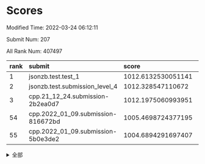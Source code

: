 # Scores

Modified Time: 2022-03-24 06:12:11

Submit Num: 207

All Rank Num: 407497

| rank |               submit               |       score        |       sigma        | pk_num |
| :--- | :--------------------------------- | :----------------- | :----------------- | :----- |
| 1    | jsonzb.test.test_1                 | 1012.6132530051141 | 0.8030935752503856 | 7876   |
| 2    | jsonzb.test.submission_level_4     | 1012.328547110672  | 0.7768631264272584 | 7874   |
| 3    | cpp.21_12_24.submission-2b2ea0d7   | 1012.1975060993951 | 0.8008075893563221 | 7875   |
| 54   | cpp.2022_01_09.submission-816672bd | 1005.4698724377195 | 0.731258699017029  | 7872   |
| 55   | cpp.2022_01_09.submission-5b0e3de2 | 1004.6894291697407 | 0.7278959746486104 | 7873   |


<details>
<summary>全部</summary>

| rank |                 submit                 |       score        |       sigma        | pk_num |
| :--- | :------------------------------------- | :----------------- | :----------------- | :----- |
| 1    | jsonzb.test.test_1                     | 1012.6132530051141 | 0.8030935752503856 | 7876   |
| 2    | jsonzb.test.submission_level_4         | 1012.328547110672  | 0.7768631264272584 | 7874   |
| 3    | cpp.21_12_24.submission-2b2ea0d7       | 1012.1975060993951 | 0.8008075893563221 | 7875   |
| 4    | gobigger.level_3.submission_level_3_25 | 1011.7009036977548 | 0.7828782226179543 | 7871   |
| 5    | gobigger.level_3.submission_level_3_38 | 1011.6149247653398 | 0.7961572977850918 | 7874   |
| 6    | gobigger.level_3.submission_level_3_28 | 1011.556207778977  | 0.7630148556327655 | 7875   |
| 7    | gobigger.level_3.submission_level_3_47 | 1011.5067959362381 | 0.7647072322864208 | 7875   |
| 8    | gobigger.level_3.submission_level_3_26 | 1011.4496652222292 | 0.7677770611210069 | 7874   |
| 9    | gobigger.level_3.submission_level_3_12 | 1011.4109598802609 | 0.7611392837170242 | 7879   |
| 10   | gobigger.level_3.submission_level_3_0  | 1011.249563065892  | 0.7855718649676351 | 7876   |
| 11   | gobigger.level_3.submission_level_3_21 | 1011.2459748384789 | 0.776411901921284  | 7878   |
| 12   | gobigger.level_3.submission_level_3_36 | 1011.1952578736092 | 0.7752945607032918 | 7877   |
| 13   | gobigger.level_3.submission_level_3_15 | 1010.9575290309689 | 0.7755230136294862 | 7871   |
| 14   | gobigger.level_3.submission_level_3_19 | 1010.8995453141628 | 0.7651015023319624 | 7876   |
| 15   | gobigger.level_3.submission_level_3_22 | 1010.8663632637423 | 0.769386762288299  | 7876   |
| 16   | gobigger.level_3.submission_level_3_33 | 1010.7743944064648 | 0.772893845730564  | 7875   |
| 17   | gobigger.level_3.submission_level_3_42 | 1010.6424309656703 | 0.7568194787921895 | 7877   |
| 18   | gobigger.level_3.submission_level_3_24 | 1010.5615941097259 | 0.7841576054140585 | 7873   |
| 19   | gobigger.level_3.submission_level_3_27 | 1010.4753869848806 | 0.7662126094652071 | 7873   |
| 20   | gobigger.level_3.submission_level_3_1  | 1010.3415707205193 | 0.7674225474055493 | 7874   |
| 21   | gobigger.level_3.submission_level_3_29 | 1010.2313116220151 | 0.7737379103393088 | 7876   |
| 22   | gobigger.level_3.submission_level_3_2  | 1010.12052238884   | 0.7531834507424404 | 7875   |
| 23   | gobigger.level_3.submission_level_3_18 | 1010.0360026595973 | 0.7471362634811225 | 7867   |
| 24   | gobigger.level_3.submission_level_3_45 | 1010.0215898207466 | 0.7502929098205795 | 7874   |
| 25   | gobigger.level_3.submission_level_3_49 | 1009.9872006921972 | 0.7654914616101629 | 7873   |
| 26   | gobigger.level_3.submission_level_3_20 | 1009.9492007542539 | 0.7512670069310555 | 7877   |
| 27   | gobigger.level_3.submission_level_3_17 | 1009.935836349024  | 0.743868552370921  | 7874   |
| 28   | gobigger.level_3.submission_level_3_41 | 1009.9098708615173 | 0.7733841091656285 | 7874   |
| 29   | gobigger.level_3.submission_level_3_34 | 1009.8448289179443 | 0.7613610865412763 | 7873   |
| 30   | gobigger.level_3.submission_level_3_11 | 1009.8338144365775 | 0.7476248758339008 | 7870   |
| 31   | gobigger.level_3.submission_level_3_13 | 1009.6648714810642 | 0.7505159809109799 | 7875   |
| 32   | gobigger.level_3.submission_level_3_46 | 1009.6490625848678 | 0.7638832559352717 | 7874   |
| 33   | gobigger.level_3.submission_level_3_9  | 1009.5958210090904 | 0.7464536582257867 | 7874   |
| 34   | gobigger.level_3.submission_level_3_48 | 1009.5589496731835 | 0.756150876739506  | 7879   |
| 35   | gobigger.level_3.submission_level_3_5  | 1009.5185937868301 | 0.7439418411138415 | 7878   |
| 36   | gobigger.level_3.submission_level_3_44 | 1009.4671238881139 | 0.7505764375620568 | 7867   |
| 37   | gobigger.level_3.submission_level_3_37 | 1009.4654253630168 | 0.7424223512873143 | 7875   |
| 38   | gobigger.level_3.submission_level_3_6  | 1009.412533824956  | 0.7546902524979284 | 7874   |
| 39   | gobigger.level_3.submission_level_3_35 | 1009.3722852719009 | 0.7346065701100367 | 7878   |
| 40   | gobigger.level_3.submission_level_3_14 | 1009.2910358472355 | 0.7368463452778736 | 7871   |
| 41   | gobigger.level_3.submission_level_3_43 | 1009.2412686976128 | 0.7356375538953055 | 7880   |
| 42   | gobigger.level_3.submission_level_3_8  | 1009.2266751530277 | 0.7339946401894817 | 7877   |
| 43   | gobigger.level_3.submission_level_3_3  | 1009.1411271117066 | 0.7455974523764765 | 7870   |
| 44   | gobigger.level_3.submission_level_3_7  | 1008.8339782363571 | 0.7629354675246619 | 7880   |
| 45   | gobigger.level_3.submission_level_3_31 | 1008.7799187350817 | 0.75099601162538   | 7876   |
| 46   | gobigger.level_3.submission_level_3_16 | 1008.765541483272  | 0.7592093462367296 | 7872   |
| 47   | gobigger.level_3.submission_level_3_40 | 1008.703702544628  | 0.7448977541876154 | 7876   |
| 48   | gobigger.level_3.submission_level_3_39 | 1008.6562345835364 | 0.7146613545328595 | 7876   |
| 49   | gobigger.level_3.submission_level_3_23 | 1008.6507102571315 | 0.7425227929602307 | 7874   |
| 50   | gobigger.level_3.submission_level_3_4  | 1008.6035983103117 | 0.747465568993532  | 7877   |
| 51   | gobigger.level_3.submission_level_3_10 | 1008.119917672157  | 0.7450369877058906 | 7876   |
| 52   | gobigger.level_3.submission_level_3_32 | 1007.6431665147862 | 0.724478628786791  | 7876   |
| 53   | gobigger.level_3.submission_level_3_30 | 1007.321157667643  | 0.7224053637358058 | 7878   |
| 54   | cpp.2022_01_09.submission-816672bd     | 1005.4698724377195 | 0.731258699017029  | 7872   |
| 55   | cpp.2022_01_09.submission-5b0e3de2     | 1004.6894291697407 | 0.7278959746486104 | 7873   |
| 56   | gobigger.level_1.submission_level_1_49 | 1004.6770114627376 | 0.7266875138401425 | 7875   |
| 57   | gobigger.level_1.submission_level_1_10 | 1004.5985482351228 | 0.7208269334277041 | 7878   |
| 58   | gobigger.level_1.submission_level_1_3  | 1004.5593440346262 | 0.713349824917634  | 7877   |
| 59   | gobigger.level_1.submission_level_1_18 | 1004.1690572225552 | 0.714365379822243  | 7876   |
| 60   | gobigger.level_1.submission_level_1_14 | 1004.1215458365361 | 0.7251804007989308 | 7874   |
| 61   | gobigger.level_1.submission_level_1_11 | 1004.1129347574337 | 0.7347118319403706 | 7875   |
| 62   | gobigger.level_1.submission_level_1_29 | 1004.1034362376112 | 0.71654014963922   | 7875   |
| 63   | gobigger.level_1.submission_level_1_31 | 1004.0295447847494 | 0.7013310603743228 | 7873   |
| 64   | gobigger.level_1.submission_level_1_30 | 1004.0082572797725 | 0.7139250301116639 | 7873   |
| 65   | gobigger.level_1.submission_level_1_16 | 1003.999360705074  | 0.7111829175163543 | 7872   |
| 66   | gobigger.level_1.submission_level_1_48 | 1003.9741859046167 | 0.7230257882975424 | 7874   |
| 67   | gobigger.level_1.submission_level_1_41 | 1003.9676328885838 | 0.7210181683697778 | 7875   |
| 68   | gobigger.level_1.submission_level_1_6  | 1003.8858605914153 | 0.718086045113173  | 7876   |
| 69   | gobigger.level_1.submission_level_1_20 | 1003.8470112195503 | 0.6995110084292734 | 7877   |
| 70   | gobigger.level_1.submission_level_1_36 | 1003.8374628633635 | 0.7136568608072172 | 7874   |
| 71   | gobigger.level_1.submission_level_1_42 | 1003.8151982713671 | 0.7187854738152591 | 7872   |
| 72   | gobigger.level_1.submission_level_1_34 | 1003.7720919996164 | 0.7094495339373422 | 7874   |
| 73   | gobigger.level_1.submission_level_1_12 | 1003.6842167209271 | 0.7088468507534351 | 7870   |
| 74   | gobigger.level_1.submission_level_1_23 | 1003.6489949003774 | 0.7113394821544318 | 7873   |
| 75   | gobigger.level_1.submission_level_1_22 | 1003.639462887543  | 0.7149738500250999 | 7876   |
| 76   | gobigger.level_1.submission_level_1_24 | 1003.5866397630546 | 0.7192674100020563 | 7876   |
| 77   | gobigger.level_1.submission_level_1_19 | 1003.500908382072  | 0.7112090169452057 | 7877   |
| 78   | gobigger.level_1.submission_level_1_1  | 1003.4738826371547 | 0.712472150492254  | 7873   |
| 79   | gobigger.level_1.submission_level_1_37 | 1003.4383268591066 | 0.7190660434774442 | 7874   |
| 80   | gobigger.level_1.submission_level_1_4  | 1003.3409571633252 | 0.7186119033256428 | 7877   |
| 81   | gobigger.level_1.submission_level_1_5  | 1003.3385492626461 | 0.7149712027720727 | 7870   |
| 82   | gobigger.level_1.submission_level_1_21 | 1003.2934323972203 | 0.7273627297135548 | 7875   |
| 83   | gobigger.level_1.submission_level_1_13 | 1003.2407100379716 | 0.717689291626186  | 7873   |
| 84   | gobigger.level_1.submission_level_1_43 | 1003.2161002950176 | 0.719606457797889  | 7873   |
| 85   | gobigger.level_1.submission_level_1_2  | 1003.1171733185474 | 0.7086841097090949 | 7881   |
| 86   | gobigger.level_1.submission_level_1_46 | 1003.0988818957647 | 0.713863803225971  | 7874   |
| 87   | gobigger.level_1.submission_level_1_38 | 1003.0153460493029 | 0.7218508750406781 | 7871   |
| 88   | gobigger.level_1.submission_level_1_17 | 1002.969718040312  | 0.7130632554291605 | 7872   |
| 89   | gobigger.level_1.submission_level_1_40 | 1002.9102899436635 | 0.7226574468159007 | 7875   |
| 90   | gobigger.level_1.submission_level_1_9  | 1002.8841974468114 | 0.7072943747733457 | 7874   |
| 91   | gobigger.level_1.submission_level_1_15 | 1002.8284016654898 | 0.7143627900896392 | 7871   |
| 92   | gobigger.level_1.submission_level_1_7  | 1002.7954029710783 | 0.7101979093895923 | 7872   |
| 93   | gobigger.level_1.submission_level_1_27 | 1002.7913450418877 | 0.7239665608814593 | 7878   |
| 94   | gobigger.level_1.submission_level_1_8  | 1002.7218468184041 | 0.715934047662566  | 7870   |
| 95   | gobigger.level_1.submission_level_1_45 | 1002.5844649880249 | 0.7254917500611181 | 7873   |
| 96   | gobigger.level_1.submission_level_1_26 | 1002.5598330888364 | 0.7105222035218504 | 7871   |
| 97   | gobigger.level_1.submission_level_1_47 | 1002.5393252307372 | 0.7123988149586883 | 7867   |
| 98   | gobigger.level_1.submission_level_1_39 | 1002.5251479302073 | 0.7290092468917542 | 7873   |
| 99   | gobigger.level_1.submission_level_1_44 | 1002.5124225861499 | 0.7091013973337702 | 7874   |
| 100  | gobigger.level_1.submission_level_1_0  | 1002.4312094959154 | 0.7070169661982797 | 7875   |
| 101  | gobigger.level_1.submission_level_1_35 | 1002.3688521840339 | 0.7082076740244908 | 7875   |
| 102  | gobigger.level_1.submission_level_1_32 | 1002.3467029593121 | 0.7093081845716398 | 7874   |
| 103  | gobigger.level_1.submission_level_1_25 | 1002.2627013236046 | 0.7120835601685718 | 7875   |
| 104  | gobigger.level_1.submission_level_1_28 | 1001.8521732291745 | 0.7160471892699787 | 7878   |
| 105  | gobigger.level_1.submission_level_1_33 | 1001.7509100350901 | 0.701623883355348  | 7871   |
| 106  | gobigger.random.submission_random_33   | 997.4716573217405  | 0.7044090757095159 | 7874   |
| 107  | gobigger.random.submission_random_32   | 997.1088417368295  | 0.7139462377071437 | 7873   |
| 108  | gobigger.random.submission_random_21   | 996.9966991941218  | 0.713732022136522  | 7870   |
| 109  | gobigger.random.submission_random_37   | 996.7273959401984  | 0.7031170149818333 | 7872   |
| 110  | gobigger.random.submission_random_25   | 996.606538094615   | 0.7081151492217165 | 7873   |
| 111  | gobigger.random.submission_random_6    | 996.4779581568586  | 0.7109393113503504 | 7875   |
| 112  | gobigger.random.submission_random_46   | 996.4754079523509  | 0.7151990044901375 | 7876   |
| 113  | gobigger.random.submission_random_9    | 996.4697787401359  | 0.7162607249962509 | 7869   |
| 114  | gobigger.random.submission_random_26   | 996.4339928969997  | 0.717613070349931  | 7874   |
| 115  | gobigger.random.submission_random_42   | 996.3641241812923  | 0.71952966709633   | 7876   |
| 116  | gobigger.random.submission_random_35   | 996.3640196954024  | 0.7152967642133128 | 7880   |
| 117  | gobigger.random.submission_random_23   | 996.3635269358776  | 0.703177088092789  | 7875   |
| 118  | gobigger.random.submission_random_0    | 996.3322942607858  | 0.7054922290209593 | 7875   |
| 119  | gobigger.random.submission_random_40   | 996.2215469931316  | 0.7054568691708778 | 7873   |
| 120  | gobigger.random.submission_random_15   | 996.1238246199272  | 0.7111798255566844 | 7876   |
| 121  | gobigger.random.submission_random_20   | 996.1163140286832  | 0.7200287357698484 | 7872   |
| 122  | gobigger.random.submission_random_2    | 996.1111975851845  | 0.7126946504092151 | 7877   |
| 123  | gobigger.random.submission_random_27   | 996.0984569580895  | 0.7234022228658085 | 7873   |
| 124  | gobigger.random.submission_random_30   | 996.0618429919     | 0.7160317865733759 | 7875   |
| 125  | gobigger.random.submission_random_49   | 996.0270254008274  | 0.7168781553944693 | 7873   |
| 126  | gobigger.random.submission_random_14   | 996.0070044405028  | 0.7159446588630376 | 7876   |
| 127  | gobigger.random.submission_random_1    | 995.9963496054937  | 0.7106911325092506 | 7873   |
| 128  | gobigger.random.submission_random_8    | 995.8981698675998  | 0.7191854493884856 | 7870   |
| 129  | gobigger.random.submission_random_7    | 995.8893740622314  | 0.7103835607142636 | 7870   |
| 130  | gobigger.random.submission_random_34   | 995.8751495498808  | 0.7083389884064148 | 7872   |
| 131  | gobigger.random.submission_random_11   | 995.8614298787218  | 0.7149442797885202 | 7872   |
| 132  | gobigger.random.submission_random_5    | 995.841705111198   | 0.7083193720724952 | 7874   |
| 133  | gobigger.random.submission_random_19   | 995.8370199871076  | 0.7051313653983479 | 7870   |
| 134  | gobigger.random.submission_random_29   | 995.8189846918073  | 0.709097014392132  | 7869   |
| 135  | gobigger.random.submission_random_4    | 995.7668219942555  | 0.719507991587307  | 7873   |
| 136  | gobigger.random.submission_random_44   | 995.7183326288454  | 0.7047903238875974 | 7880   |
| 137  | gobigger.random.submission_random_47   | 995.6922785094876  | 0.721603389960596  | 7873   |
| 138  | gobigger.random.submission_random_28   | 995.6692786776151  | 0.7050335103325206 | 7879   |
| 139  | gobigger.random.submission_random_18   | 995.6523243846286  | 0.7023559741711143 | 7875   |
| 140  | gobigger.random.submission_random_36   | 995.5945612875939  | 0.720878329538799  | 7875   |
| 141  | gobigger.random.submission_random_17   | 995.5684935040844  | 0.7083107337568162 | 7875   |
| 142  | gobigger.random.submission_random_3    | 995.4947551832834  | 0.7221077053220144 | 7876   |
| 143  | gobigger.random.submission_random_13   | 995.4262019989604  | 0.7196945091465322 | 7875   |
| 144  | gobigger.random.submission_random_38   | 995.3933250667451  | 0.7151791024963852 | 7869   |
| 145  | gobigger.random.submission_random_45   | 995.3562145133125  | 0.713552090728924  | 7881   |
| 146  | gobigger.random.submission_random_43   | 995.3507175142232  | 0.7011552733546712 | 7878   |
| 147  | gobigger.random.submission_random_12   | 995.2830918273295  | 0.7153685114837532 | 7873   |
| 148  | gobigger.random.submission_random_39   | 995.2704828081285  | 0.7331900143394271 | 7877   |
| 149  | gobigger.random.submission_random_41   | 995.2199490994725  | 0.7147031808543125 | 7875   |
| 150  | gobigger.random.submission_random_48   | 995.1588721323254  | 0.7228378533961911 | 7875   |
| 151  | gobigger.random.submission_random_31   | 995.1143431085205  | 0.7113788149685345 | 7873   |
| 152  | gobigger.random.submission_random_10   | 995.1137782420279  | 0.7196644116947986 | 7872   |
| 153  | gobigger.random.submission_random_16   | 995.0547776556425  | 0.7071888835986835 | 7875   |
| 154  | gobigger.random.submission_random_22   | 994.7993345272454  | 0.7175716482661226 | 7871   |
| 155  | gobigger.random.submission_random_24   | 994.4198847650249  | 0.7116120975138067 | 7879   |
| 156  | gobigger.level_2.submission_level_2_44 | 994.0155828273142  | 0.7313598216627927 | 7871   |
| 157  | gobigger.level_2.submission_level_2_24 | 993.4909205277289  | 0.7381409503241654 | 7879   |
| 158  | gobigger.level_2.submission_level_2_19 | 993.4835101008299  | 0.7336196838859866 | 7877   |
| 159  | gobigger.level_2.submission_level_2_48 | 993.4637127301023  | 0.7128443149745384 | 7868   |
| 160  | gobigger.level_2.submission_level_2_6  | 993.4284240074905  | 0.7245826839904691 | 7873   |
| 161  | gobigger.level_2.submission_level_2_49 | 993.2376381150245  | 0.742963050406954  | 7874   |
| 162  | gobigger.level_2.submission_level_2_11 | 993.2168802395643  | 0.7326027712847958 | 7874   |
| 163  | gobigger.level_2.submission_level_2_25 | 993.1188787795462  | 0.7158970783531965 | 7880   |
| 164  | gobigger.level_2.submission_level_2_18 | 993.0481389104589  | 0.7466332427492405 | 7876   |
| 165  | gobigger.level_2.submission_level_2_13 | 993.0443528514204  | 0.7268267126201307 | 7877   |
| 166  | gobigger.level_2.submission_level_2_40 | 992.8886811709397  | 0.7493254739229066 | 7877   |
| 167  | gobigger.level_2.submission_level_2_9  | 992.8492213304454  | 0.7417059635892747 | 7868   |
| 168  | gobigger.level_2.submission_level_2_31 | 992.7983139911763  | 0.7287299066693534 | 7875   |
| 169  | gobigger.level_2.submission_level_2_5  | 992.7972235095576  | 0.7223482015482318 | 7873   |
| 170  | gobigger.level_2.submission_level_2_47 | 992.7718424890438  | 0.7574290202143583 | 7870   |
| 171  | gobigger.level_2.submission_level_2_22 | 992.7666107249631  | 0.7460109889054953 | 7875   |
| 172  | gobigger.level_2.submission_level_2_46 | 992.736088353464   | 0.743263445766543  | 7879   |
| 173  | gobigger.level_2.submission_level_2_4  | 992.70502379108    | 0.7278904348750677 | 7877   |
| 174  | gobigger.level_2.submission_level_2_43 | 992.6892881856509  | 0.7212973925611671 | 7876   |
| 175  | gobigger.level_2.submission_level_2_0  | 992.6069910177127  | 0.7340928595846975 | 7874   |
| 176  | gobigger.level_2.submission_level_2_30 | 992.5672510830699  | 0.7350889778718055 | 7874   |
| 177  | gobigger.level_2.submission_level_2_45 | 992.5639733789657  | 0.7464669418794583 | 7875   |
| 178  | gobigger.level_2.submission_level_2_29 | 992.5338689208794  | 0.741386379225609  | 7877   |
| 179  | gobigger.level_2.submission_level_2_8  | 992.4665827195874  | 0.7416626472891615 | 7873   |
| 180  | gobigger.level_2.submission_level_2_36 | 992.4054963122951  | 0.7486411613806582 | 7874   |
| 181  | gobigger.level_2.submission_level_2_33 | 992.4006395044956  | 0.7291229011745266 | 7873   |
| 182  | gobigger.level_2.submission_level_2_37 | 992.3233115700845  | 0.7433419890104507 | 7873   |
| 183  | gobigger.level_2.submission_level_2_32 | 992.2628401510585  | 0.7421521193953389 | 7872   |
| 184  | gobigger.level_2.submission_level_2_2  | 992.2321059031075  | 0.7453646773917059 | 7867   |
| 185  | gobigger.level_2.submission_level_2_17 | 992.1653764935414  | 0.7329901216909883 | 7876   |
| 186  | gobigger.level_2.submission_level_2_26 | 992.1637321665592  | 0.7438198585463195 | 7873   |
| 187  | gobigger.level_2.submission_level_2_1  | 992.1296799375192  | 0.7362083111744918 | 7876   |
| 188  | gobigger.level_2.submission_level_2_38 | 991.9319219810767  | 0.7405302776837281 | 7876   |
| 189  | gobigger.level_2.submission_level_2_10 | 991.8913587067996  | 0.7445144667834122 | 7877   |
| 190  | gobigger.level_2.submission_level_2_35 | 991.8894245497264  | 0.7368794544118104 | 7878   |
| 191  | gobigger.level_2.submission_level_2_41 | 991.8712393158113  | 0.7327343519831705 | 7870   |
| 192  | gobigger.level_2.submission_level_2_27 | 991.8214266968765  | 0.7262870011350953 | 7877   |
| 193  | gobigger.level_2.submission_level_2_3  | 991.7605305526895  | 0.7443417954109753 | 7876   |
| 194  | gobigger.level_2.submission_level_2_14 | 991.7221459357122  | 0.7676615362076101 | 7874   |
| 195  | gobigger.level_2.submission_level_2_34 | 991.6985461280317  | 0.7301660138059702 | 7868   |
| 196  | gobigger.level_2.submission_level_2_21 | 991.3706379851455  | 0.7519574062529393 | 7874   |
| 197  | gobigger.level_2.submission_level_2_16 | 991.3644460692973  | 0.7622065316525015 | 7878   |
| 198  | gobigger.level_2.submission_level_2_39 | 991.3492186910461  | 0.7480019766547387 | 7876   |
| 199  | gobigger.level_2.submission_level_2_20 | 991.3194613788193  | 0.7431891440232758 | 7874   |
| 200  | gobigger.level_2.submission_level_2_15 | 991.2441587656143  | 0.7433018033624654 | 7874   |
| 201  | gobigger.level_2.submission_level_2_7  | 991.1679163937378  | 0.7636789348436905 | 7875   |
| 202  | gobigger.level_2.submission_level_2_42 | 991.1631220809861  | 0.7554809091947938 | 7874   |
| 203  | gobigger.level_2.submission_level_2_12 | 991.049333615379   | 0.7703072666101558 | 7877   |
| 204  | gobigger.level_2.submission_level_2_23 | 991.0123108543304  | 0.7437784536673134 | 7878   |
| 205  | gobigger.level_2.submission_level_2_28 | 990.7615792822631  | 0.768032155879938  | 7876   |
| 206  | gobigger.none.submission_none_0        | 978.4656209307626  | 1.3093258256391043 | 7873   |
| 207  | gobigger.none.submission_none_1        | 977.1010870486435  | 1.3852774636468945 | 7873   |

</details>
